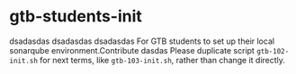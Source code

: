 # gtb-students-init

dsadasdas
dsadasdas
dsadasdas
For GTB students to set up their local sonarqube environment.Contribute
dasdas
Please duplicate script `gtb-102-init.sh` for next terms, like `gtb-103-init.sh`, rather than change it directly.
